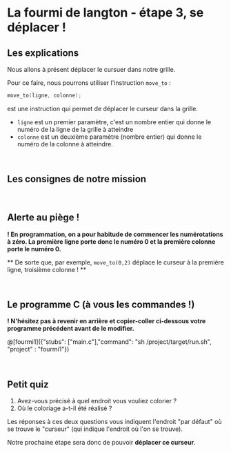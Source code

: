 # La fourmi de langton - étape 3, se déplacer !

## Les explications

Nous allons à présent déplacer le cursuer dans notre grille.

Pour ce faire, nous pourrons utiliser l'instruction `move_to` :

```C
move_to(ligne, colonne); 
```
est une instruction qui permet de déplacer le curseur dans la grille.

- `ligne` est un premier paramètre, c'est un nombre entier qui donne le numéro de la ligne de la grille à atteindre
- `colonne` est un deuxième paramètre (nombre entier) qui donne le numéro de la colonne à atteindre. 

<br />

## Les consignes de notre mission

<br />

## Alerte au piège !

**! En programmation, on a pour habitude de commencer les numérotations à zéro. La première ligne porte donc le numéro 0 et la première colonne porte le numéro 0.**

** De sorte que, par exemple, `move_to(0,2)` déplace le curseur à la première ligne, troisième colonne ! **

<br />

## Le programme C (à vous les commandes !)

**! N'hésitez pas à revenir en arrière et copier-coller ci-dessous votre programme précédent avant de le modifier.**

@[fourmi1]({"stubs": ["main.c"],"command": "sh /project/target/run.sh", "project" : "fourmi1"})

<br />

## Petit quiz

1) Avez-vous précisé à quel endroit vous vouliez colorier ?
2) Où le coloriage a-t-il été réalisé ?

Les réponses à ces deux questions vous indiquent l'endroit "par défaut" où se trouve le "curseur" (qui indique l'endroit où l'on se trouve).

Notre prochaine étape sera donc de pouvoir **déplacer ce curseur**.
